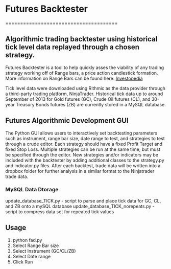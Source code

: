 # Futures Backtester
======================================
## Algorithmic trading backtester using historical tick level data replayed through a chosen strategy.

Futures Backtester is a tool to help quickly asses the viability of any trading strategy working off of Range bars, a price action candlestick formation. More information on Range Bars can be found here: [Investopedia](http://www.investopedia.com/articles/trading/10/range-bar-charts-different-view.asp)

Tick level data were downloaded using Rithmic as the data provider through a third-party trading platform, NinjaTrader. Historical tick data up to around September of 2013 for Gold futures (GC), Crude Oil futures (CL), and 30-year Treasury Bonds futures (ZB) are currently stored in a MySQL database.

## Futures Algorithmic Development GUI 
The Python GUI allows users to interactively set backtesting parameters such as instrument, range bar size, date range to test, and strategies to test through a crude editor. Each strategy should have a fixed Profit Target and fixed Stop Loss. Multiple strategies can be run at the same time, but must be specified through the editor. New strategies and/or indicators may be included with the backtester by adding additional classes to the strategy.py and indicator.py files. After each backtest, trade data will be written into a dropbox folder for further analysis in a similar format to the Ninjatrader trade data.

### MySQL Data Dtorage
update_database_TICK.py - script to parse and place tick data for GC, CL, and ZB onto a mySQL database
update_database_TICK_norepeats.py - script to compress data set for repeated tick values

## Usage
1. python fad.py
2. Select Range Bar size
3. Select Instrument (GC/CL/ZB)
4. Select Date range
5. Click Run

